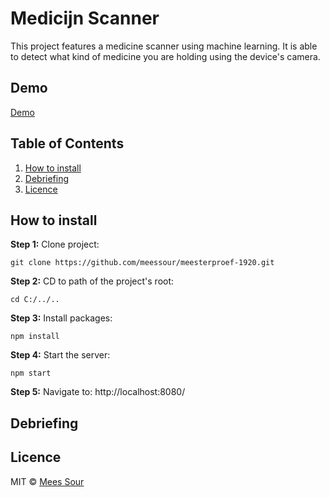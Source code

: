 # Medicijn Scanner

This project features a medicine scanner using machine learning. It is able to detect what kind of medicine you are holding using the device's camera.

## Demo

[Demo](https://medicijn-scanner.herokuapp.com/)

## Table of Contents

1. [How to install](#How-to-install)
2. [Debriefing](#debriefing)
3. [Licence](#licence)    

## How to install

**Step 1:** Clone project:
```git
git clone https://github.com/meessour/meesterproef-1920.git
```

**Step 2:** CD to path of the project's root:
```git
cd C:/../..
```

**Step 3:** Install packages:
```git
npm install
```

**Step 4:** Start the server:
```git
npm start
```

**Step 5:** Navigate to: http://localhost:8080/


## Debriefing 


## Licence
MIT © [Mees Sour](https://github.com/meessour)